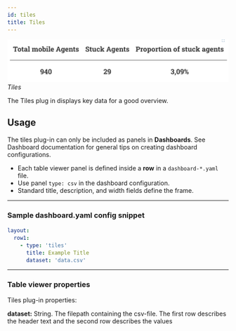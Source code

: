 ```yaml
---
id: tiles
title: Tiles
---
```


![table viewer example](assets/tiles.png)
_Tiles_

The Tiles plug in displays key data for a good overview.

## Usage

The tiles plug-in can only be included as panels in **Dashboards**. See Dashboard documentation for general tips on creating dashboard configurations.

- Each table viewer panel is defined inside a **row** in a `dashboard-*.yaml` file.
- Use panel `type: csv` in the dashboard configuration.
- Standard title, description, and width fields define the frame.

---

### Sample dashboard.yaml config snippet

```yaml
layout:
  row1:
    - type: 'tiles'
      title: Example Title
      dataset: 'data.csv'
```

---

### Table viewer properties

Tiles plug-in properties:

**dataset:** String. The filepath containing the csv-file. The first row describes the header text and the second row describes the values

